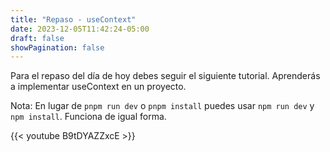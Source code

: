 ```yaml
---
title: "Repaso - useContext"
date: 2023-12-05T11:42:24-05:00
draft: false
showPagination: false
---
```


Para el repaso del día de hoy debes seguir el siguiente tutorial. Aprenderás a implementar useContext en un proyecto.

Nota: En lugar de `pnpm run dev` o `pnpm install` puedes usar `npm run dev` y `npm install`. Funciona de igual forma.

{{< youtube B9tDYAZZxcE >}}
